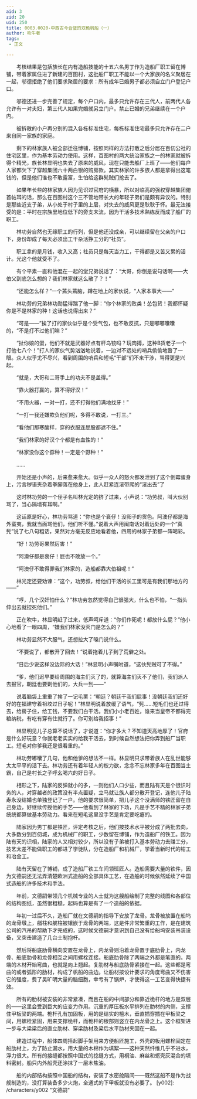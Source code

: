 ```yaml
---
aid: 3
zid: 20
uid: 250
title: 0003.0020-中西古今合璧的双桅帆船（一）
author: 吹牛者
tags: 
 - 正文

---
```




　　考核结果是包括族长在内有造船技能的十五六名男丁作为造船厂职工留在博铺，带着家属住进了新建的百图村，这批船厂职工不能以一个大家族的名义聚居在一起，邬德拒绝了他们要求聚居的要求：所有成年已婚男子都必须自立门户登记户口。

　　邬德还进一步完善了规定，每个户口内，最多只允许存在三代人，前两代人各允许有一对夫妇，第三代人如果完婚就另立门户。禁止已婚的兄弟继续在一个户内。

　　被拆散的小户再分别的混入各栋标准住宅，每栋标准住宅最多只允许存在二户来自同一家族的家庭。

　　剩下的林家族人被全部迁往博铺，按照同样的方法打散之后分居在百仞公社的住宅区里，作为基本劳动力使用。这样，百图村的两大统治家族之一的林家就被拆得个精光，族长林显明也失去了原来的威风，现在只能去船厂上班了——他们每户人家都欠下了穿越集团六十两白银的购房款。其实林家的许多族人都是拿得出这笔钱的，但是他们谁也不敢露富，生怕给这群髡贼们抢去了。

　　如果年长些的林家族人因为见识过官府的横暴，所以对临高的强权穿越集团俯首帖耳的话，那么在百图村这个三不管地带长大的年轻子弟们是颇有异议的。特别是那些近支子弟，从小处于村子里的上层，对失去的威风更是耿耿于怀。最无法接受的是：平时在宗族里地位低下的旁支末流，因为干活多技术熟练反而成了船厂的职工。

　　林功劳自然也无缘职工的行列，但是他还没成亲，可以继续留在父亲的户口下，身份却成了每天必须出工干杂活挣工分的“社员”。

　　职工拿的是月钱，收入又高；社员只是每天当力工，干得都是又苦又累的活计。光这个他就受不了。

　　有个平素一直和他混在一起的堂兄弟说话了：“大哥，你倒是说句话啊——大伯父到底怎么想的？我们林家就这么散了？！”

　　“还能怎么样？”一个蔫头蔫脑，蹲在地上的家伙说，“人家本事大——”

　　林功劳的兄弟林功勋猛得踹了他一脚：“你个林家的败类！怂包货！我都怀疑你是不是林家的种！这话也说得出来？”

　　“可是——”挨了打的家伙似乎是个受气包，也不敢反抗，只是嘟嘟囔囔的，“不是打不过他们嘛？”

　　“扯你娘的蛋，他们不就是武器好点有杆鸟铳吗？玩肉搏，这种B货老子一个打他七八个！”打人的家伙气势汹汹地说着，一边对不远处的哨兵偷偷地瞥了一眼。众人似乎尤不尽兴，看到周围的哨兵和短毛“干部”们不来干涉，骂得更是兴起。

　　“就是，大哥和二哥手上的功夫不是盖得。”

　　“靠火器打赢的，算不得好汉！”

　　“不用火器，一对一打，还不打得他们满地找牙！”

　　“一打一我还嫌欺负他们呢，多得不敢说，一打三。”

　　“看他们那寒酸样，穿的衣服连屁股都遮不住。”

　　“我们林家的好汉个个都是有血性的！”

　　“林家没你这个孬种！一定是个野种！”

　　……

　　开始还是小声的，后来愈来愈大。似乎一众人的怒火都发泄到了这个倒霉蛋身上，污言秽语夹杂着拳脚落在他身上，此人赶紧连滚带爬的“滚出去”了

　　这时林功劳的一个侄子名叫林光定的挤了过来，小声说：“功劳叔，叫大伙别骂了，当心隔墙有耳啊。”

　　这话原是好心，林功劳骂道：“你也是个衰仔！没卵子的货色。阿澳仔都是海外蛮夷，我就当面骂他们，他们听不懂。”说着大声用闽南话对着远处的一个“真髡”说了七八句粗话，果然对方毫无反应地看着他，四周的林家子弟都一阵喝彩。

　　“好！功劳哥果然厉害！”

　　“阿澳仔都是衰仔！屁也不敢放一个。”

　　“阿澳仔不敢得罪我们林家的，造船都靠大伯祖呢！”

　　林光定还要劝谏：“这个，功劳叔，给他们干活的长工里可是有我们那地方的——”

　　“哼，几个汉奸怕什么？”林功劳忽然觉得自己很强大，什么也不怕，“一指头伸出去就捏死他们。”

　　正在吹牛，林显明赶了过来，低声呵斥道：“你们作死呢！都放什么屁？”他小心地看了一眼四周，“嫌我们林家没灭门是怎么的？”

　　林功劳显然不大服气，还想拉大了嗓门说什么。

　　“不要说了，都散开了回去！”说着拖着儿子到了荒僻之处。

　　“日后少说这样没边际的大话！”林显明小声嘱咐道，“这伙髡贼可了不得。”

　　“爹，他们迟早要给周围的海主们灭了的，就算海主们灭不了他们，我们派人去报官，朝廷也要剿他们的，大兵一到——”

　　说着脑袋上重重了挨了一记毛栗：“朝廷？朝廷干我们屁事！没朝廷我们还好好的在福建守着祖坟过日子呢！”林显明说着放缓了语气，“髡……短毛们也还过得去，给房子住，给工钱，不要我们白干活。我们小小老百姓，谁来当皇帝不都得完粮纳税，有吃有穿有住就行了。你可别给我招事！”

　　林显明见儿子总算不说话了，才说道：“你才多大？不知道天高地厚了！官府是什么好玩意？你就老老实实的给我干活去，到时候自然想法把你弄到船厂当职工。短毛对你爹我还是很看重的。”

　　林功劳嘟囔了几句，他和他爹的想法不一样。林显明只求带着族人在乱世能够太太平平的活下去。林功劳还有着年轻人的权力欲，念念不忘林家多年在百图当土霸，自己是村长之子呼幺喝六的好日子。

　　相形之下，陆家的反弹就小的多，一则他们人口少些，而且陆有天是个很识时务的人，对穿越者的政策没有半点置疑，立马就让族人都分散开登记，连他儿子陆寿永没结婚也单独登记了一户。他的要求很简单，把儿子这个没满师的铁匠留在自己身边，好继续传授他的手艺——他看到了林家的下场，凡是手艺不精的林家子弟统统都算做基本劳动力。看来在短毛这里没手艺是肯定要吃瘪的。

　　陆家因为男丁都是铁匠，评定考核之后，他们按技术水平被分成了两批去向，大多数分到百仞城，成为机械厂的职工，少数留在博铺，作为造船厂的铁工。因为陆有天的识相，陆家的人又相对较少，所以没有子弟被打入基本劳动力去赚工分，技艺太差不能做职工的都进了学徒队，分在造船厂和机械厂，学着当新时代的钳工和冶金工。

　　陆有天留在了博铺，成了造船厂铁工车间领班匠人。造船需要大量的铁件，因为文德嗣还无法弄清楚欧洲式造船的全部具体工艺，在造船的时候依然延续了中国式造船的许多技术和手法。

　　年前，文德嗣带领几个机械专业的人士就为这艘船绘制了完整的线图和各部位的结构图纸，虽然很粗糙，起码也算是有了一个造船的依据。

　　年初一过后不久，造船厂就在文德嗣的指导下安放了龙骨。龙骨被放置在船坞的龙骨墩上，艏柱和艉柱被镶嵌于龙骨的两端，这是件非常繁重的工作，是在建筑公司的汽吊的帮助下才完成的，这时候文德嗣才意识到自己没有给船坞安装吊装设备，又突击建造了几台土制抱杆。

　　然后将船底肋骨横向安置在龙骨上，内龙骨则沿着龙骨置于底肋骨上，内龙骨、船底肋骨和龙骨相互之间用螺栓连接。船底肋骨除了两端之外都是笔直的。两端的木材开始弯曲，也就是向上翘起。复肋材与船底肋骨紧接在一起。这些都是弯曲的或者弧形的肋材，构成了帆船的曲边。让船材按设计要求的角度弯曲又不伤害它的强度，费了吴旷明大量的脑细胞，幸亏有了锅炉，才使得这一工艺变得快捷有效。

　　所有的肋材被安装的非常紧凑，而且在船的中间部分和靠近桅杆的地方是双层的——这里会受到巨大的应变力作用。沉重的厚压板水平排列在肋材的内侧，支撑住甲板梁的两端。桅杆孔有加固板，用的是结实的檀木，垂直插穿插在甲板梁之间，用螺栓紧固，用来支撑桅杆，而桅杆的根部则竖立在内龙骨之上。这个框架进一步与大梁梁后的直立肋材、穿梁肋材及梁后水平肋材夹固在一起。

　　建造过程中，船体四周搭起脚手架用来方便船匠施工，外壳的板用螺栓固定在船肋材上，为了防止漏水，用大量的木棉作为填絮——这种天然纤维几乎不进水，浮力很大。所有的接缝都按照中国式的捻缝方式，用桐油、麻丝和蛎壳灰混合的填料密封。船只内外船壳还涂抹了一层木焦油。

　　船的内部结构按照中国船的结构，安装了水密舱隔间——既然这船不是作为战舰制造的，没打算装备多少火炮，全通式的下甲板就没有必要了。
[y002]: /characters/y002 "文德嗣"


